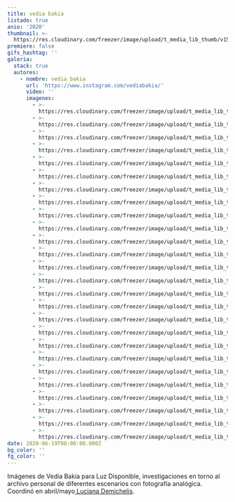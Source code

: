 ```yaml
---
title: vedia bakia
listado: true
anio: '2020'
thumbnail: >-
  https://res.cloudinary.com/freezer/image/upload/t_media_lib_thumb/v1592595069/2020/0015_jlxemf.jpg
premiere: false
gifs_hashtag: ''
galeria:
  stack: true
  autores:
    - nombre: vedia bakia
      url: 'https://www.instagram.com/vediabakia/'
      video: ''
      imagenes:
        - >-
          https://res.cloudinary.com/freezer/image/upload/t_media_lib_thumb/v1592594068/2020/001_wopny6.jpg
        - >-
          https://res.cloudinary.com/freezer/image/upload/t_media_lib_thumb/v1592593554/2020/002_k7tz0g.jpg
        - >-
          https://res.cloudinary.com/freezer/image/upload/t_media_lib_thumb/v1592593547/2020/003_oa3jun.jpg
        - >-
          https://res.cloudinary.com/freezer/image/upload/t_media_lib_thumb/v1592593589/2020/004_e6sc5a.jpg
        - >-
          https://res.cloudinary.com/freezer/image/upload/t_media_lib_thumb/v1592593613/2020/005_ae07qv.jpg
        - >-
          https://res.cloudinary.com/freezer/image/upload/t_media_lib_thumb/v1592593654/2020/006_lmnlne.jpg
        - >-
          https://res.cloudinary.com/freezer/image/upload/t_media_lib_thumb/v1592593683/2020/007_hqzvwj.jpg
        - >-
          https://res.cloudinary.com/freezer/image/upload/t_media_lib_thumb/v1592593751/2020/009_hww6mp.jpg
        - >-
          https://res.cloudinary.com/freezer/image/upload/t_media_lib_thumb/v1592593736/2020/008_ezoooh.jpg
        - >-
          https://res.cloudinary.com/freezer/image/upload/t_media_lib_thumb/v1592593814/2020/0010_sbmatj.jpg
        - >-
          https://res.cloudinary.com/freezer/image/upload/t_media_lib_thumb/v1592593828/2020/0011_zalx4m.jpg
        - >-
          https://res.cloudinary.com/freezer/image/upload/t_media_lib_thumb/v1592593848/2020/0012_sm4xjr.jpg
        - >-
          https://res.cloudinary.com/freezer/image/upload/t_media_lib_thumb/v1592593893/2020/0013_lfyglv.jpg
        - >-
          https://res.cloudinary.com/freezer/image/upload/t_media_lib_thumb/v1592594077/2020/0014_e67d6c.jpg
        - >-
          https://res.cloudinary.com/freezer/image/upload/t_media_lib_thumb/v1592594124/2020/0015_fve2n7.jpg
        - >-
          https://res.cloudinary.com/freezer/image/upload/t_media_lib_thumb/v1592594258/2020/00016_gnlkza.jpg
        - >-
          https://res.cloudinary.com/freezer/image/upload/t_media_lib_thumb/v1592594317/2020/0017_xrxinu.jpg
        - >-
          https://res.cloudinary.com/freezer/image/upload/t_media_lib_thumb/v1592594337/2020/0018_u7vbrp.jpg
        - >-
          https://res.cloudinary.com/freezer/image/upload/t_media_lib_thumb/v1592594351/2020/0019_m6kjla.jpg
        - >-
          https://res.cloudinary.com/freezer/image/upload/t_media_lib_thumb/v1592594369/2020/0020_u7rhog.jpg
        - >-
          https://res.cloudinary.com/freezer/image/upload/t_media_lib_thumb/v1592594778/2020/0021_xezul4.jpg
        - >-
          https://res.cloudinary.com/freezer/image/upload/t_media_lib_thumb/v1592594810/2020/0022_nb5tfa.jpg
        - >-
          https://res.cloudinary.com/freezer/image/upload/t_media_lib_thumb/v1592594863/2020/0023_z54gk2.jpg
        - >-
          https://res.cloudinary.com/freezer/image/upload/t_media_lib_thumb/v1592594897/2020/0024_w4ealo.jpg
        - >-
          https://res.cloudinary.com/freezer/image/upload/t_media_lib_thumb/v1592594966/2020/0025_rjunke.jpg
        - >-
          https://res.cloudinary.com/freezer/image/upload/t_media_lib_thumb/v1592595015/2020/0026_mkwq9y.jpg
date: 2020-06-19T00:00:00.000Z
bg_color: ''
fg_color: ''
---
```


Imágenes de Vedia Bakia para Luz Disponible, investigaciones en torno al archivo personal de diferentes escenarios con fotografía analógica. Coordinó en abril/mayo[ Luciana Demichelis](www.instagram.com/demichelisluciana).
